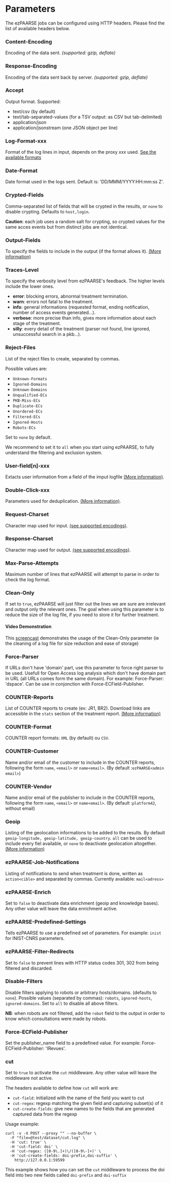 # Parameters #

The ezPAARSE jobs can be configured using HTTP headers. Please find the list of available headers below.


### Content-Encoding ###
Encoding of the data sent. 
*(supported: gzip, deflate)*

### Response-Encoding ###
Encoding of the data sent back by server. 
*(supported: gzip, deflate)*

### Accept ###
Output format. 
Supported:
  - text/csv (by default)
  - text/tab-separated-values (for a TSV output: as CSV but tab-delimited)
  - application/json
  - application/jsonstream (one JSON object per line)

### Log-Format-xxx ###
Format of the log lines in input, depends on the proxy *xxx* used. [See the available formats](../essential/formats.html)

### Date-Format ###
Date format used in the logs sent. Default is: 'DD/MMM/YYYY:HH:mm:ss Z'.

### Crypted-Fields ###
Comma-separated list of fields that will be crypted in the results, or `none` to disable crypting. Defaults to `host,login`.

**Caution**: each job uses a random salt for crypting, so crypted values for the same acces events but from distinct jobs are not identical.

### Output-Fields ###
To specify the fields to include in the output (if the format allows it). [(More information)](../features/outputfields.html)

### Traces-Level ###
To specify the verbosity level from ezPAARSE's feedback. The higher levels include the lower ones.
  - **error**: blocking errors, abnormal treatment termination.
  - **warn**: errors not fatal to the treatment.
  - **info**: general informations (requested format, ending notification, number of access events generated...).
  - **verbose**: more precise than info, gives more information about each stage of the treatment.
  - **silly**: every detail of the treatment (parser not found, line ignored, unsuccessful search in a pkb...).


### Reject-Files ###
List of the reject files to create, separated by commas. 

Possible values are: 
  * `Unknown-Formats`
  * `Ignored-Domains`
  * `Unknown-Domains`
  * `Unqualified-ECs`
  * `PKB-Miss-ECs`
  * `Duplicate-ECs`
  * `Unordered-ECs`
  * `Filtered-ECs`
  * `Ignored-Hosts`
  * `Robots-ECs`
  
Set to `none` by default.

We recommend to set it to `all` when you start using ezPAARSE, to fully understand the filtering and exclusion system.

### User-field[n]-xxx ###
Extacts user information from a field of the imput logfile [(More information)](../features/userfields.html).

### Double-Click-xxx ###
Parameters used for deduplication. [(More information)](../features/doubleclick.html).

### Request-Charset ###
Character map used for input. [(see supported encodings)](https://github.com/ashtuchkin/iconv-lite#supported-encodings).

### Response-Charset ###
Character map used for output. [(see supported encodings)](https://github.com/ashtuchkin/iconv-lite#supported-encodings).

### Max-Parse-Attempts ###
Maximum number of lines that ezPAARSE will attempt to parse in order to check the log format.

### Clean-Only ###
If set to `true`, ezPAARSE will just filter out the lines we are sure are irrelevant and output only the relevant ones.
The goal when using this parameter is to reduce the size of the log file, if you need to store it for further treatment.
#### Video Demonstration ####
This [screencast](https://www.youtube.com/watch?v=I3D6lO4wDZo) demonstrates the usage of the Clean-Only parameter (ie the cleaning of a log file for size reduction and ease of storage)

### Force-Parser ###
If URLs don't have 'domain' part, use this parameter to force right parser to be used. Usefull for Open Access log analysis which don't have domain part in URL (all URLs comes form the same domain).
For example: Force-Parser: 'dspace'.
Can be use in conjonction with Force-ECField-Publisher.

### COUNTER-Reports ###
List of COUNTER reports to create (ex: JR1, BR2). Download links are accessible in the `stats` section of the treatment report. [(More information)](../features/counter.html)

### COUNTER-Format ###
COUNTER report formats: `XML` (by default) ou `CSV`.

### COUNTER-Customer ###
Name and/or email of the customer to include in the COUNTER reports, following the form `name`, `<email>` or `name<email>`. (By default :`ezPAARSE<admin email>`)

### COUNTER-Vendor ###
Name and/or email of the publisher  to include in the COUNTER reports, following the form `name`, `<email>` or `name<email>`. (By default :`platform42`, without email)

### Geoip ###
Listing of the geolocation informations to be added to the results. By default `geoip-longitude, geoip-latitude, geoip-country`. `all` can be used to include every fiel available, or `none` to deactivate geolocation altogether. [(More information)](../features/geolocalisation.html)

### ezPAARSE-Job-Notifications ###
Listing of notifications to send when treatment is done, written as `action<cible>` and separated by commas. Currently available: `mail<adress>`

### ezPAARSE-Enrich ###
Set to `false` to deactivate data enrichment (geoip and knowledge bases). Any other value will leave the data enrichment active.

### ezPAARSE-Predefined-Settings ###
Tells ezPAARSE to use a predefined set of parameters. For example: `inist` for INIST-CNRS parameters.

### ezPAARSE-Filter-Redirects ###
Set to `false` to prevent lines with HTTP status codes 301, 302 from being filtered and discarded.

### Disable-Filters ###
Disable filters applying to robots or arbitrary hosts/domains. (defaults to `none`).
Possible values (separated by commas): `robots`, `ignored-hosts`, `ignored-domains`.
Set to `all` to disable all above filters.

**NB**: when robots are not filtered, add the `robot` field to the output in order to know which consultations were made by robots.

### Force-ECField-Publisher ###
Set the publisher_name field to a predefined value.
For example: Force-ECField-Publisher: 'IRevues'.


### cut ###
Set to `true` to activate the `cut` middleware. Any other value will leave the middleware not active.

The headers available to define how `cut` will work are: 
  - `cut-field`: initialized with the name of the field you want to cut
  - `cut-regex`: regexp matching the given field and capturing subset(s) of it
  - `cut-create-fields`: give new names to the fields that are generated captured data from the regexp

Usage example:

```shell
curl -v -X POST --proxy "" --no-buffer \
  -F "file=@test/dataset/cut.log" \
  -H 'cut: true' \
  -H 'cut-field: doi' \
  -H 'cut-regex: ([0-9\.]+)\/([0-9\-]+)' \
  -H 'cut-create-fields: doi-prefix,doi-suffix' \
 	http://127.0.0.1:59599
```
This example shows how you can set the `cut` middleware to process the doi field into two new fields called `doi-prefix` and `doi-suffix`
